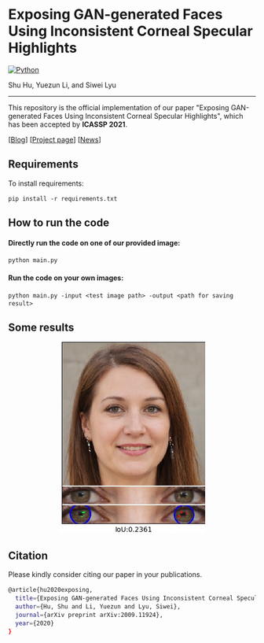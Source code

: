 # Exposing GAN-generated Faces Using Inconsistent Corneal Specular Highlights
[![Python](https://img.shields.io/badge/python-3.6-blue.svg)](https://www.python.org/)

Shu Hu, Yuezun Li, and Siwei Lyu
_________________

This repository is the official implementation of our paper 
"Exposing GAN-generated Faces Using Inconsistent Corneal Specular Highlights", 
which has been accepted by **ICASSP 2021**. 

[<a href="https://medium.com/@heizi.lyu/to-tell-lies-look-into-the-eyes-634bc889866a" target="_blank">Blog</a>] 
[<a href="https://cse.buffalo.edu/ubmdfl/projects/GAN_detect_iris/GAN_Iris.html" target="_blank">Project page</a>] 
[<a href="http://www.buffalo.edu/ubnow/stories/2021/03/deepfake-o-meter.html" target="_blank">News</a>]

## Requirements

To install requirements:

```setup
pip install -r requirements.txt
```

## How to run the code

#### Directly run the code on one of our provided image:

```setup
python main.py
```

#### Run the code on your own images:

```setup
python main.py -input <test image path> -output <path for saving result>
```

## Some results
<p align="center">
    <img src="outputs/seed000000_iris_final.jpg" height="389" width= "297">
</p>

## Citation
Please kindly consider citing our paper in your publications. 
```bash
@article{hu2020exposing,
  title={Exposing GAN-generated Faces Using Inconsistent Corneal Specular Highlights},
  author={Hu, Shu and Li, Yuezun and Lyu, Siwei},
  journal={arXiv preprint arXiv:2009.11924},
  year={2020}
}
```
